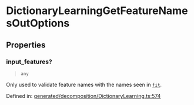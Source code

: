 # DictionaryLearningGetFeatureNamesOutOptions

## Properties

### input\_features?

> `any`

Only used to validate feature names with the names seen in [`fit`](#sklearn.decomposition.DictionaryLearning.fit "sklearn.decomposition.DictionaryLearning.fit").

Defined in:  [generated/decomposition/DictionaryLearning.ts:574](https://github.com/transitive-bullshit/scikit-learn-ts/blob/b59c1ff/packages/sklearn/src/generated/decomposition/DictionaryLearning.ts#L574)
